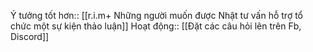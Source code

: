 Ý tưởng tốt hơn:: [[r.i.m+ Những người muốn được Nhật tư vấn hỗ trợ tổ chức một sự kiện thảo luận]]
Hoạt động:: [[Đặt các câu hỏi lên trên Fb, Discord]]
